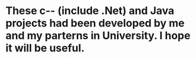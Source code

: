 # These c-- (include .Net) and Java projects had been developed by me and my parterns in University. I hope it will be useful.

